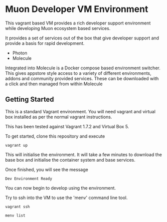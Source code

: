# Muon Developer VM Environment

This vagrant based VM provides a rich developer support environment while developing Muon ecosystem based services.

It provides a set of services out of the box that give developer support and provide a basis for rapid development.

* Photon
* Molecule

Integrated into Molecule is a Docker compose based environment switcher. This gives appstore style access to a variety of different environments, addons and community provided services. These can be downloaded with a click and then managed from within Molecule

## Getting Started

This is a standard Vagrant environment. You will need vagrant and virtual box installed as per the normal vagrant instructions. 

This has been tested against Vagrant 1.7.2 and Virtual Box 5. 

To get started, clone this repository and execute 

```
vagrant up
```

This will initialise the environment. It will take a few minutes to download the base box and initialise the container system and base services.

Once finished, you will see the message

```
Dev Environment Ready
```

You can now begin to develop using the environment.

Try to ssh into the VM to use the 'menv' command line tool.

```vagrant ssh```

```menv list```
